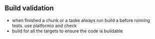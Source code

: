 ## Build validation

- when finished a chunk or a taske always run build a before running tests. use platformio and check 
- build for all the targets to ensure the code is buildable
